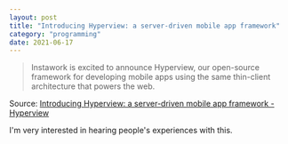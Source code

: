 ```yaml
---
layout: post
title: "Introducing Hyperview: a server-driven mobile app framework"
category: "programming"
date: 2021-06-17
---
```


> Instawork is excited to announce Hyperview, our open-source framework for developing mobile apps using the same thin-client architecture that powers the web.

Source: [Introducing Hyperview: a server-driven mobile app framework - Hyperview](https://hyperview.org/blog/2018/12/17/introducing-hyperview)

I'm very interested in hearing people's experiences with this.
